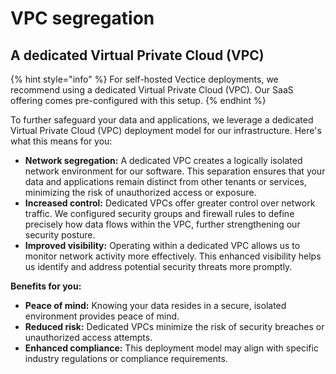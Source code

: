 # VPC segregation

## A dedicated Virtual Private Cloud (VPC)

{% hint style="info" %}
For self-hosted Vectice deployments, we recommend using a dedicated Virtual Private Cloud (VPC). Our SaaS offering comes pre-configured with this setup.
{% endhint %}

To further safeguard your data and applications, we leverage a dedicated Virtual Private Cloud (VPC) deployment model for our infrastructure. Here's what this means for you:

* **Network segregation:** A dedicated VPC creates a logically isolated network environment for our software. This separation ensures that your data and applications remain distinct from other tenants or services, minimizing the risk of unauthorized access or exposure.
* **Increased control:** Dedicated VPCs offer greater control over network traffic. We configured security groups and firewall rules to define precisely how data flows within the VPC, further strengthening our security posture.
* **Improved visibility:** Operating within a dedicated VPC allows us to monitor network activity more effectively. This enhanced visibility helps us identify and address potential security threats more promptly.

**Benefits for you:**

* **Peace of mind:** Knowing your data resides in a secure, isolated environment provides peace of mind.
* **Reduced risk:** Dedicated VPCs minimize the risk of security breaches or unauthorized access attempts.
* **Enhanced compliance:** This deployment model may align with specific industry regulations or compliance requirements.
